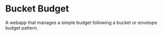 # Bucket Budget

A webapp that manages a simple budget following a bucket or envelope budget pattern.
